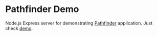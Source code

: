 # Pathfinder Demo

Node.js Express server for demonstrating [Pathfinder](https://github.com/pandrodo/pathfinder) application. Just check 
[demo](https://ppathfindr.herokuapp.com/).
